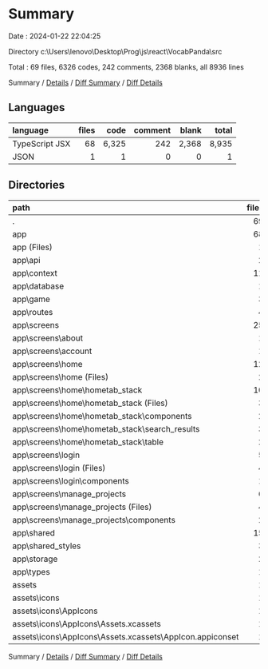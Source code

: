 # Summary

Date : 2024-01-22 22:04:25

Directory c:\\Users\\lenovo\\Desktop\\Prog\\js\\react\\VocabPanda\\src

Total : 69 files,  6326 codes, 242 comments, 2368 blanks, all 8936 lines

Summary / [Details](details.md) / [Diff Summary](diff.md) / [Diff Details](diff-details.md)

## Languages
| language | files | code | comment | blank | total |
| :--- | ---: | ---: | ---: | ---: | ---: |
| TypeScript JSX | 68 | 6,325 | 242 | 2,368 | 8,935 |
| JSON | 1 | 1 | 0 | 0 | 1 |

## Directories
| path | files | code | comment | blank | total |
| :--- | ---: | ---: | ---: | ---: | ---: |
| . | 69 | 6,326 | 242 | 2,368 | 8,936 |
| app | 68 | 6,325 | 242 | 2,368 | 8,935 |
| app (Files) | 1 | 167 | 26 | 110 | 303 |
| app\\api | 2 | 67 | 3 | 24 | 94 |
| app\\context | 11 | 90 | 11 | 53 | 154 |
| app\\database | 1 | 233 | 1 | 92 | 326 |
| app\\game | 3 | 586 | 24 | 180 | 790 |
| app\\routes | 4 | 221 | 6 | 88 | 315 |
| app\\screens | 25 | 3,309 | 115 | 1,151 | 4,575 |
| app\\screens\\about | 1 | 44 | 1 | 25 | 70 |
| app\\screens\\account | 1 | 333 | 18 | 107 | 458 |
| app\\screens\\home | 12 | 1,398 | 43 | 500 | 1,941 |
| app\\screens\\home (Files) | 2 | 462 | 15 | 195 | 672 |
| app\\screens\\home\\hometab_stack | 10 | 936 | 28 | 305 | 1,269 |
| app\\screens\\home\\hometab_stack (Files) | 3 | 226 | 8 | 92 | 326 |
| app\\screens\\home\\hometab_stack\\components | 2 | 82 | 2 | 31 | 115 |
| app\\screens\\home\\hometab_stack\\search_results | 3 | 420 | 11 | 114 | 545 |
| app\\screens\\home\\hometab_stack\\table | 2 | 208 | 7 | 68 | 283 |
| app\\screens\\login | 5 | 511 | 13 | 171 | 695 |
| app\\screens\\login (Files) | 4 | 448 | 12 | 146 | 606 |
| app\\screens\\login\\components | 1 | 63 | 1 | 25 | 89 |
| app\\screens\\manage_projects | 6 | 1,023 | 40 | 348 | 1,411 |
| app\\screens\\manage_projects (Files) | 4 | 792 | 27 | 283 | 1,102 |
| app\\screens\\manage_projects\\components | 2 | 231 | 13 | 65 | 309 |
| app\\shared | 15 | 989 | 27 | 370 | 1,386 |
| app\\shared_styles | 3 | 226 | 3 | 53 | 282 |
| app\\storage | 2 | 295 | 25 | 204 | 524 |
| app\\types | 1 | 142 | 1 | 43 | 186 |
| assets | 1 | 1 | 0 | 0 | 1 |
| assets\\icons | 1 | 1 | 0 | 0 | 1 |
| assets\\icons\\AppIcons | 1 | 1 | 0 | 0 | 1 |
| assets\\icons\\AppIcons\\Assets.xcassets | 1 | 1 | 0 | 0 | 1 |
| assets\\icons\\AppIcons\\Assets.xcassets\\AppIcon.appiconset | 1 | 1 | 0 | 0 | 1 |

Summary / [Details](details.md) / [Diff Summary](diff.md) / [Diff Details](diff-details.md)